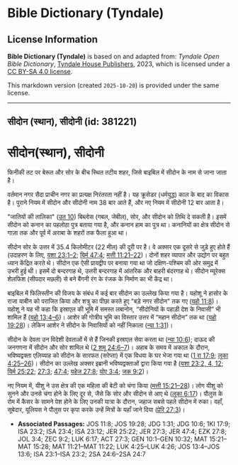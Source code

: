 # Bible Dictionary (Tyndale)

## License Information

**Bible Dictionary (Tyndale)** is based on and adapted from: _Tyndale Open Bible Dictionary_, [Tyndale House Publishers](https://tyndaleopenresources.com/), 2023, which is licensed under a [CC BY-SA 4.0 license](https://creativecommons.org/licenses/by-sa/4.0/legalcode.en).

This markdown version (created `2025-10-20`) is provided under the same license.



--------------------------------

## सीदोन (स्थान), सीदोनी (id: 381221)

सीदोन(स्थान), सीदोनी
====================

फिनीकी तट पर बेरूत और सोर के बीच स्थित तटीय शहर, जिसे बाइबिल में सीदोन के नाम से जाना जाता है।

वर्तमान नगर सैदा प्राचीन नगर का प्रत्यक्ष निरंतरता नहीं है। यह क्रूसेडर (धर्मयुद्ध) काल के बाद का विकास है। पुराने नियम में सीदोन और सीदोनी नाम 38 बार आते हैं, और नए नियम में सीदोनी 12 बार आता है।

"जातियों की तालिका" ([उत 10](https://ref.ly/Gen10:1-Gen10:32)) बिब्लोस (गबल, जेबील), सोर, और सीदोन को तिथि दे सकती है। इसमें सीदोन को कनान का पहलोठा पुत्र बताया गया है, और कनान हाम का पुत्र था। कनानियों का क्षेत्र सीदोन से गाज़ा तक और पूर्व में अराबा के शहरों तक फैला हुआ था। 

सीदोन सोर के उत्तर में 35\.4 किलोमीटर (22 मील) की दूरी पर है। वे अक्सर एक दूसरे से जुड़े हुए होते हैं (उदाहरण के लिए, [यशा 23:1–2](https://ref.ly/Isa23:1-Isa23:2); [यिर्म 47:4](https://ref.ly/Jer47:4); [मत्ती 11:21–22](https://ref.ly/Matt11:21-Matt11:22))। दोनों शहर व्यापार और उद्योग पर बहुत ध्यान केंद्रित करते थे। सीदोन एक ऐसी प्रायद्वीप पर बनाया गया था जो दक्षिण\-पश्चिम की ओर समुद्र में उभरी हुई थी। इसमें दो बन्दरगाह थे, उत्तरी बन्दरगाह में आंतरिक और बाहरी बंदरगाह थे। सीदोन म्यूरेक्स शेलफिश (सीपदार मछली) से बने बैंगनी रंग के रंजक के निर्माण का भी केंद्र था।

बाइबिल में फिलिस्तीन की विजय के संबंध में कई बार सीदोन का उल्लेख किया गया है। यहोशू ने हासोर के राजा याबीन को पराजित किया और शत्रु का पीछा करते हुए "बड़े नगर सीदोन" तक गए ([यहो 11:8](https://ref.ly/Josh11:8))। यहोशू ने यह भी कहा कि इस्राएल की भूमि में समस्त लबानोन, “सीदोनियों के पहाड़ी देश के निवासी” भी शामिल हैं ([यहो 13:4–6](https://ref.ly/Josh13:4-Josh13:6))। आशेर की गोत्रीय भूमि का विस्तार उत्तर में “महान सीदोन” तक था ([यहो 19:28](https://ref.ly/Josh19:28))। लेकिन आशेर ने सीदोन के निवासियों को नहीं निकाला ([न्या 1:31](https://ref.ly/Judg1:31))।

सीदोन के देवता उन विदेशी देवताओं में से हैं जिनकी इस्राएल सेवा करता था ([न्या 10:6](https://ref.ly/Judg10:6)); दाऊद की जनगणना में सीदोन और सोर शामिल थे ([2 शमू 24:6–7](https://ref.ly/2Sam24:6-2Sam24:7))। अहाब के समय में अकाल के दौरान, भविष्यद्वक्ता एलिय्याह को सीदोन के सारफत (सरेप्ता) में एक विधवा के घर भेजा गया था ([1 रा 17:9](https://ref.ly/1Kgs17:9); [लूका 4:25–26](https://ref.ly/Luke4:25-Luke4:26))। सीदोन का उल्लेख अक्सर इब्रानी भविष्यद्वक्ताओं द्वारा किया गया है ([यशा 23:2, 4, 12](https://ref.ly/Isa23:2,Isa23:4,Isa23:12); [यिर्म 25:22](https://ref.ly/Jer25:22); [27:3](https://ref.ly/Jer27:3); [47:4](https://ref.ly/Jer47:4); [यहेज 27:8](https://ref.ly/Ezek27:8); [योए 3:4](https://ref.ly/Joel3:4); [जक 9:2](https://ref.ly/Zech9:2))।

नए नियम में, यीशु ने उस क्षेत्र की एक महिला की बेटी को चंगा किया ([मत्ती 15:21–28](https://ref.ly/Matt15:21-Matt15:28))। लोग यीशु को सुनने और उनसे चंगा होने के लिए दूर से, जैसे कि सोर और सीदोन से आए थे ([लूका 6:17](https://ref.ly/Luke6:17))। पौलुस के रोम में कैसर के सामने पेश होने के लिए उनकी यात्रा के दौरान, जहाज सबसे पहले सीदोन में रुका। वहाँ, सूबेदार, यूलियस ने पौलुस पर कृपा करके उन्हें मित्रों के यहाँ जाने दिया ([प्रेरि 27:3](https://ref.ly/Acts27:3))।

* **Associated Passages:** JOS 11:8; JOS 19:28; JDG 1:31; JDG 10:6; 1KI 17:9; ISA 23:2; ISA 23:4; ISA 23:12; JER 25:22; JER 27:3; JER 47:4; EZK 27:8; JOL 3:4; ZEC 9:2; LUK 6:17; ACT 27:3; GEN 10:1–GEN 10:32; MAT 15:21–MAT 15:28; MAT 11:21–MAT 11:22; LUK 4:25–LUK 4:26; JOS 13:4–JOS 13:6; ISA 23:1–ISA 23:2; 2SA 24:6–2SA 24:7

